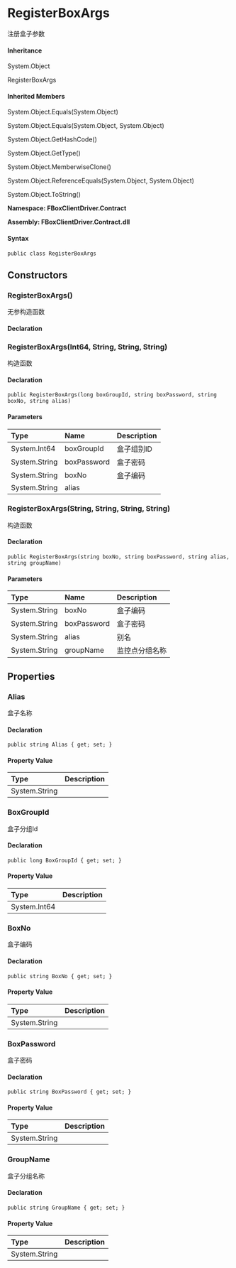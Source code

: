 # RegisterBoxArgs

注册盒子参数

#### Inheritance

System.Object

RegisterBoxArgs

#### Inherited Members

System.Object.Equals\(System.Object\)

System.Object.Equals\(System.Object, System.Object\)

System.Object.GetHashCode\(\)

System.Object.GetType\(\)

System.Object.MemberwiseClone\(\)

System.Object.ReferenceEquals\(System.Object, System.Object\)

System.Object.ToString\(\)

**Namespace: FBoxClientDriver.Contract**

**Assembly: FBoxClientDriver.Contract.dll**

#### Syntax <a id="FBoxClientDriver_Contract_RegisterBoxArgs_syntax"></a>

```text
public class RegisterBoxArgs
```

## Constructors <a id="constructors"></a>

### RegisterBoxArgs\(\) <a id="FBoxClientDriver_Contract_RegisterBoxArgs__ctor"></a>

无参构造函数

#### Declaration

### RegisterBoxArgs\(Int64, String, String, String\) <a id="FBoxClientDriver_Contract_RegisterBoxArgs__ctor_System_Int64_System_String_System_String_System_String_"></a>

构造函数

#### Declaration

```text
public RegisterBoxArgs(long boxGroupId, string boxPassword, string boxNo, string alias)
```

#### Parameters

| Type | Name | Description |
| :--- | :--- | :--- |
| System.Int64 | boxGroupId | 盒子组别ID |
| System.String | boxPassword | 盒子密码 |
| System.String | boxNo | 盒子编码 |
| System.String | alias |  |

### RegisterBoxArgs\(String, String, String, String\) <a id="FBoxClientDriver_Contract_RegisterBoxArgs__ctor_System_String_System_String_System_String_System_String_"></a>

构造函数

#### Declaration

```text
public RegisterBoxArgs(string boxNo, string boxPassword, string alias, string groupName)
```

#### Parameters

| Type | Name | Description |
| :--- | :--- | :--- |
| System.String | boxNo | 盒子编码 |
| System.String | boxPassword | 盒子密码 |
| System.String | alias | 别名 |
| System.String | groupName | 监控点分组名称 |

## Properties <a id="properties"></a>

### Alias <a id="FBoxClientDriver_Contract_RegisterBoxArgs_Alias"></a>

盒子名称

#### Declaration

```text
public string Alias { get; set; }
```

#### Property Value

| Type | Description |
| :--- | :--- |
| System.String |  |

### BoxGroupId <a id="FBoxClientDriver_Contract_RegisterBoxArgs_BoxGroupId"></a>

盒子分组Id

#### Declaration

```text
public long BoxGroupId { get; set; }
```

#### Property Value

| Type | Description |
| :--- | :--- |
| System.Int64 |  |

### BoxNo <a id="FBoxClientDriver_Contract_RegisterBoxArgs_BoxNo"></a>

盒子编码

#### Declaration

```text
public string BoxNo { get; set; }
```

#### Property Value

| Type | Description |
| :--- | :--- |
| System.String |  |

### BoxPassword <a id="FBoxClientDriver_Contract_RegisterBoxArgs_BoxPassword"></a>

盒子密码

#### Declaration

```text
public string BoxPassword { get; set; }
```

#### Property Value

| Type | Description |
| :--- | :--- |
| System.String |  |

### GroupName <a id="FBoxClientDriver_Contract_RegisterBoxArgs_GroupName"></a>

盒子分组名称

#### Declaration

```text
public string GroupName { get; set; }
```

#### Property Value

| Type | Description |
| :--- | :--- |
| System.String |  |

